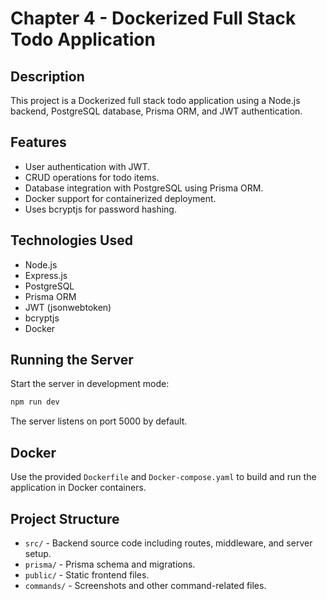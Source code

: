 # Chapter 4 - Dockerized Full Stack Todo Application

## Description
This project is a Dockerized full stack todo application using a Node.js backend, PostgreSQL database, Prisma ORM, and JWT authentication.

## Features
- User authentication with JWT.
- CRUD operations for todo items.
- Database integration with PostgreSQL using Prisma ORM.
- Docker support for containerized deployment.
- Uses bcryptjs for password hashing.

## Technologies Used
- Node.js
- Express.js
- PostgreSQL
- Prisma ORM
- JWT (jsonwebtoken)
- bcryptjs
- Docker

## Running the Server
Start the server in development mode:

```bash
npm run dev
```

The server listens on port 5000 by default.

## Docker
Use the provided `Dockerfile` and `Docker-compose.yaml` to build and run the application in Docker containers.

## Project Structure
- `src/` - Backend source code including routes, middleware, and server setup.
- `prisma/` - Prisma schema and migrations.
- `public/` - Static frontend files.
- `commands/` - Screenshots and other command-related files.
